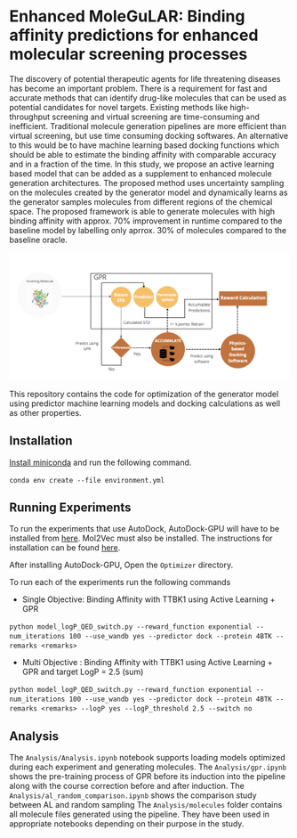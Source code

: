 # Enhanced MoleGuLAR: Binding affinity predictions for enhanced molecular screening processes
The discovery of potential therapeutic agents for life threatening diseases has become an important problem. There is a requirement for fast and accurate methods that can identify drug-like molecules that can be used as potential candidates for novel targets. Existing methods like high-throughput screening and virtual screening are time-consuming and inefficient. Traditional molecule generation pipelines are more efficient than virtual screening, but use time consuming docking softwares. An alternative to this would be to have machine learning based docking functions which should be able to estimate the binding affinity with comparable accuracy and in a fraction of the time. In this study, we propose an active learning based model that can be added as a supplement to enhanced molecule generation architectures. The proposed method uses uncertainty sampling on the molecules created by the generator model and dynamically learns as the generator samples molecules from different regions of the chemical space. The proposed framework is able to generate molecules with high binding affinity with approx. 70% improvement in runtime compared to the baseline model by labelling only aprrox. 30% of molecules compared to the baseline oracle. 

![Pipeline](Images/enhanced_pipeline.png "Pipeline")

This repository contains the code for optimization of the generator model using predictor machine learning models and docking calculations as well as other properties.

Installation
------------
[Install miniconda](https://docs.conda.io/en/latest/miniconda.html) and run the following command.

```conda env create --file environment.yml```

Running Experiments
--------------
To run the experiments that use AutoDock, AutoDock-GPU will have to be installed from [here](https://github.com/ccsb-scripps/AutoDock-GPU).
Mol2Vec must also be installed. The instructions for installation can be found [here](https://github.com/samoturk/mol2vec).

After installing AutoDock-GPU, Open the `Optimizer` directory.

To run each of the experiments run the following commands
- Single Objective: Binding Affinity with TTBK1 using Active Learning + GPR

```python model_logP_QED_switch.py --reward_function exponential --num_iterations 100 --use_wandb yes --predictor dock --protein 4BTK --remarks <remarks>```

- Multi Objective : Binding Affinity with TTBK1 using Active Learning + GPR and target LogP = 2.5 (sum)

```python model_logP_QED_switch.py --reward_function exponential --num_iterations 100 --use_wandb yes --predictor dock --protein 4BTK --remarks <remarks> --logP yes --logP_threshold 2.5 --switch no```


Analysis
-----------
The `Analysis/Analysis.ipynb` notebook supports loading models optimized during each experiment and generating molecules.
The `Analysis/gpr.ipynb` shows the pre-training process of GPR before its induction into the pipeline along with the course correction before and after induction.
The `Analysis/al_random_comparison.ipynb` shows the comparison study between AL and random sampling
The `Analysis/molecules` folder contains all molecule files generated using the pipeline. They have been used in appropriate notebooks depending on their purpose in the study. 
